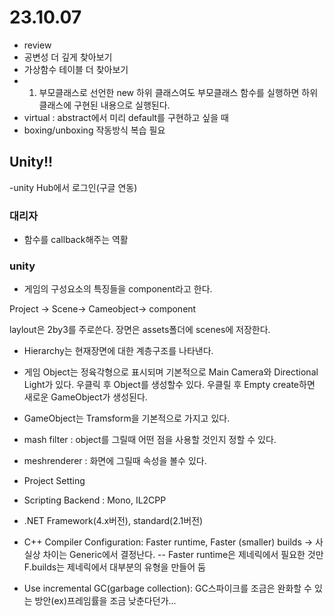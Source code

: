 # 23.10.07

- review
- 공변성 더 깊게 찾아보기
- 가상함수 테이블 더 찾아보기
- 1) 부모클래스로 선언한 new 하위 클래스여도 부모클래스 함수를 실행하면 하위클래스에 구현된 내용으로 실행된다.
- virtual : abstract에서 미리 default를 구현하고 싶을 때
- boxing/unboxing 작동방식 복습 필요

## Unity!!

-unity Hub에서 로그인(구글 연동)

### 대리자

- 함수를 callback해주는 역활


### unity

- 게임의 구성요소의 특징들을 component라고 한다.

Project -> Scene-> Cameobject-> component


laylout은 2by3를 주로쓴다.
장면은 assets폴더에 scenes에 저장한다.

- Hierarchy는 현재장면에 대한 계층구조를 나타낸다.
- 게임 Object는 정육각형으로 표시되며
기본적으로 Main Camera와 Directional Light가 있다. 우클릭 후 Object를 생성할수 있다. 우클릴 후 Empty create하면 새로운 GameObject가 생성된다.

- GameObject는 Tramsform을 기본적으로 가지고 있다.
- mash filter : object를 그릴때 어떤 점을 사용할 것인지 정할 수 있다.
- meshrenderer : 화면에 그릴때 속성을 볼수 있다.


- Project Setting
- Scripting Backend : Mono, IL2CPP
- .NET Framework(4.x버전), standard(2.1버전)
- C++ Compiler Configuration: Faster runtime, Faster (smaller) builds -> 사실상 차이는 Generic에서 결정난다.
   -- Faster runtime은 제네릭에서 필요한 것만 F.builds는 제네릭에서 대부분의 유형을 만들어 둠
- Use incremental GC(garbage collection): GC스파이크를 조금은 완화할 수 있는 방안(ex)프레임률을 조금 낮춘다던가...